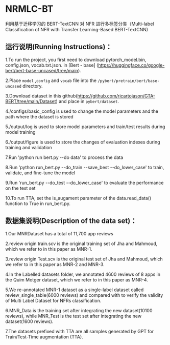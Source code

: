 # NRMLC-BT
利用基于迁移学习的 BERT-TextCNN 对 NFR 进行多标签分类（Multi-label Classification of NFR
with Transfer Learning-Based BERT-TextCNN)

## 运行说明(Running Instructions)：
1.To run the project, you first need to download pytorch_model.bin, config.json, vocab.txt.json. in [Bert - base] (https://huggingface.co/google-bert/bert-base-uncased/tree/main).

2.Place `model` ,`config` and `vocab` file into  the `/pybert/pretrain/bert/base-uncased` directory.

3.Download dataset in this github(https://github.com/ricartojason/GTA-BERT/tree/main/Dataset) and place in `pybert/dataset`.

4./configs/basic_config is used to change the model parameters and the path where the dataset is stored

5./output/log is used to store model parameters and train/test results during model training

6./output/figure is used to store the changes of evaluation indexes during training and validation

7.Run 'python run bert.py --do data' to process the data

8.Run 'python run_bert.py --do_train --save_best --do_lower_case' to train, validate, and fine-tune the model

9.Run 'run_bert.py --do_test --do_lower_case' to evaluate the performance on the test set

10.To run TTA, set the is_augament parameter of the data.read_data() function to True in run_bert.py.

## 数据集说明(Description of the data set)：
1.Our MNRDataset has a total of 11,700 app reviews

2.review origin train.scv is the original training set of Jha and Mahmoud, which we refer to in this paper as MNR-1. 

3.review origin Test.scv is the original test set of Jha and Mahmoud, which we refer to in this paper as MNR-2 and MNR-3. 

4.In the Labelled datasets folder, we annotated 4600 reviews of 8 apps in the Quim Motger dataset, which we refer to in this paper as MNR-4.

5.We re-annotated MNR-1 dataset as a single-label dataset called review_single_table(6000 reviews) and compared with to verify the validity of Multi Label Dataset for NFRs classification.

6.MNR_Data is the training set after integrating the new dataset(10100 reviews), while MNR_Test is the test set after integrating the new dataset(1600 reviews).

7.The datasets prefixed with TTA are all samples generated by GPT for Train/Test-Time augmentation (TTA).
